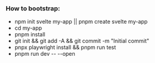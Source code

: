 ### How to bootstrap:
 - npm init svelte my-app || pnpm create svelte my-app
 - cd my-app
 - pnpm install
 - git init && git add -A && git commit -m "Initial commit"
 - pnpx playwright install && pnpm run test
 - pnpm run dev -- --open

